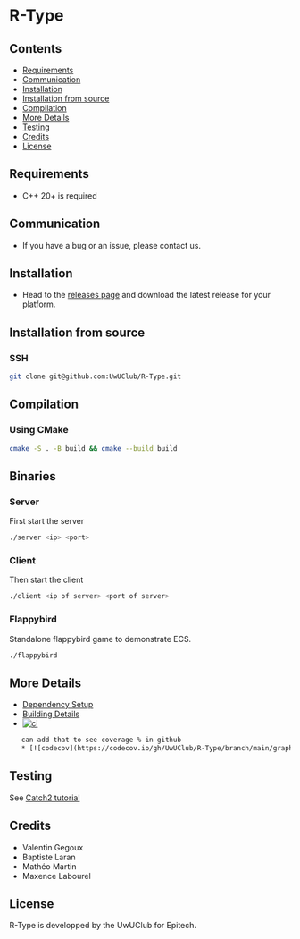 # R-Type



## Contents

- [Requirements](#requirements)
- [Communication](#communication)
- [Installation](#installation)
- [Installation from source](#installation-from-source)
- [Compilation](#compilation)
- [More Details](#more-details)
- [Testing](#testing)
- [Credits](#credits)
- [License](#license)

## Requirements

- C++ 20+ is required

## Communication

- If you have a bug or an issue, please contact us.

## Installation
- Head to the [releases page](github.com/UwUClub/R-Type/releases) and download the latest release for your platform.

## Installation from source

### SSH

```bash
git clone git@github.com:UwUClub/R-Type.git
```

## Compilation

### Using CMake

```bash
cmake -S . -B build && cmake --build build
```

## Binaries
### Server
First start the server
```bash
./server <ip> <port>
```
### Client
Then start the client
```bash
./client <ip of server> <port of server>
```

### Flappybird
Standalone flappybird game to demonstrate ECS.
```bash
./flappybird
```


## More Details

 * [Dependency Setup](README_dependencies.md)
 * [Building Details](README_building.md)
 * [![ci](https://github.com/UwUClub/Zappy/actions/workflows/Testing.yml/badge.svg)](https://github.com/cpp-best-practices/cmake_template/actions/workflows/ci.yml)
 ``` txt
    can add that to see coverage % in github
    * [![codecov](https://codecov.io/gh/UwUClub/R-Type/branch/main/graph/badge.svg)](https://codecov.io/gh/cpp-best-practices/cmake_template)
 ```
## Testing

See [Catch2 tutorial](https://github.com/catchorg/Catch2/blob/master/docs/tutorial.md)

## Credits

- Valentin Gegoux
- Baptiste Laran
- Mathéo Martin
- Maxence Labourel

## License

R-Type is developped by the UwUClub for Epitech.
